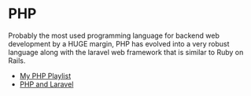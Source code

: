 # PHP

Probably the most used programming language for backend web development by a HUGE margin, PHP has evolved into a very robust language along with the laravel web framework that is similar to Ruby on Rails.

- [My PHP Playlist](https://youtube.com/playlist?list=PLY6oTPmKnKbbLnwRkrCDhOl94iaibHwBJ)
- [PHP and Laravel](https://youtube.com/playlist?list=PLY6oTPmKnKbZ5TgZKeh0uKT6d1DenRmx1)